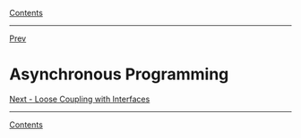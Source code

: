 [Contents](README.md)

----

[Prev](anonymous-functions.md)

# Asynchronous Programming


[Next - Loose Coupling with Interfaces](loose-coupling.md)

----

[Contents](/docs/README.md)
